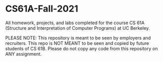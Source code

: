 # CS61A-Fall-2021
All homework, projects, and labs completed for the course CS 61A (Structure and Interpretation of Computer Programs) at UC Berkeley. 

PLEASE NOTE: This repository is meant to be seen by employers and recruiters. This repo is NOT MEANT to be seen and copied by future students of CS 61B. Please do not copy any code from this repository on ANY assignment.

